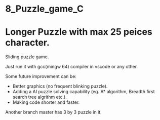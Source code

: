 # 8_Puzzle_game_C
# Longer Puzzle with max 25 peices character.
Sliding puzzle game.


Just run it with gcc(mingw 64) compiler in vscode or any other.

Some future improvement can be:

- Better graphics (no frequent blinking puzzle).
- Adding a AI puzzle solving capability (eg. A* algorithm, Breadth first search tree algrithm etc.).
- Making code shorter and faster.

Another branch master has 3 by 3 puzzle in it.